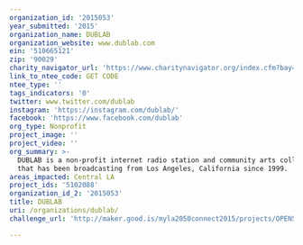 ```yaml
---
organization_id: '2015053'
year_submitted: '2015'
organization_name: DUBLAB
organization_website: www.dublab.com
ein: '510665121'
zip: '90029'
charity_navigator_url: 'https://www.charitynavigator.org/index.cfm?bay=search.profile&ein=510665121'
link_to_ntee_code: GET CODE
ntee_type: ''
tags_indicators: '0'
twitter: www.twitter.com/dublab
instagram: 'https://instagram.com/dublab/'
facebook: 'https://www.facebook.com/dublab'
org_type: Nonprofit
project_image: ''
project_video: ''
org_summary: >-
  DUBLAB is a non-profit internet radio station and community arts collective
  that has been broadcasting from Los Angeles, California since 1999.
areas_impacted: Central LA
project_ids: '5102088'
organization_id_2: '2015053'
title: DUBLAB
uri: /organizations/dublab/
challenge_url: 'http://maker.good.is/myla2050connect2015/projects/OPENSTUDIOINITIATIVE.html'

---
```

